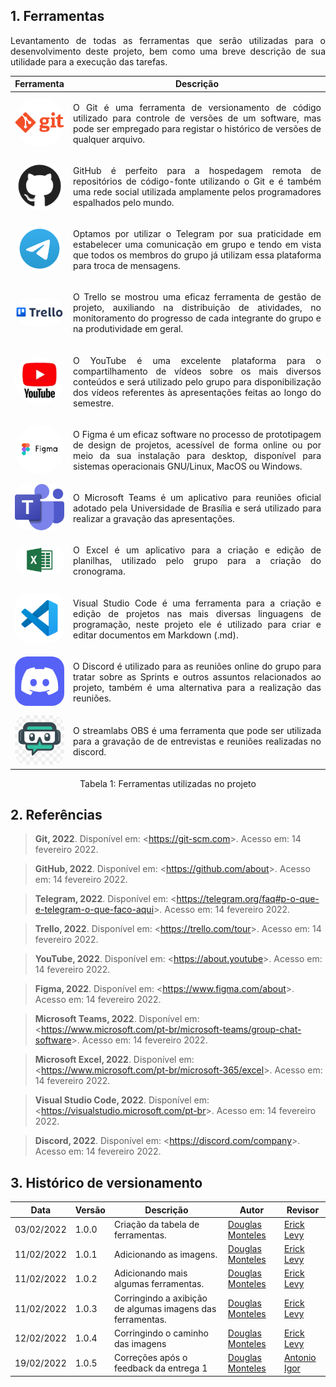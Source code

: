 ## 1. Ferramentas

<p style="text-align: justify">
Levantamento de todas as ferramentas que serão utilizadas para o desenvolvimento deste projeto, bem como uma breve descrição de sua utilidade para a execução das tarefas.
</p>

| Ferramenta | Descrição |
|-|-|
|<img style="width: 80px; border-radius: 40px" src="../../../assets/logos/git.png">| <p style="text-align: justify"> O Git é uma ferramenta de versionamento de código utilizado para controle de versões de um software, mas pode ser empregado para registar o histórico de versões de qualquer arquivo.</p>|
|<img style="width: 80px; border-radius: 40px" src="../../../assets/logos/github.jpg">| <p style="text-align: justify">GitHub é perfeito para a hospedagem remota de repositórios de código-fonte utilizando o Git e é também uma rede social utilizada amplamente pelos programadores espalhados pelo mundo. 
|<img style="width: 80px; border-radius: 40px" src="../../../assets/logos/telegram.png">| <p style="text-align: justify">Optamos por utilizar o Telegram por sua praticidade em estabelecer uma comunicação em grupo e tendo em vista que todos os membros do grupo já utilizam essa plataforma para troca de mensagens.</p>|
|<img style="width: 80px; border-radius: 40px" src="../../../assets/logos/trello.png">| <p style="text-align: justify">O Trello se mostrou uma eficaz ferramenta de gestão de projeto, auxiliando na distribuição de atividades, no monitoramento do progresso de cada integrante do grupo e na produtividade em geral.</p>|
|<img style="width: 80px; border-radius: 40px" src="../../../assets/logos/youtube.jpeg">| <p style="text-align: justify">O YouTube é uma excelente plataforma para o compartilhamento de vídeos sobre os mais diversos conteúdos e será utilizado pelo grupo para disponibilização dos vídeos referentes às apresentações feitas ao longo do semestre.</p>|
|<img style="width: 80px; border-radius: 40px" src="../../../assets/logos/figma.png">| <p style="text-align: justify">O Figma é um eficaz software no processo de prototipagem de design de projetos, acessível de forma online ou por meio da sua instalação para desktop, disponível para sistemas operacionais GNU/Linux, MacOS ou Windows.</p>|
|<img style="width: 80px; border-radius: 20px" src="../../../assets/logos/ms-teams.png">| <p style="text-align: justify">O Microsoft Teams é um aplicativo para reuniões oficial adotado pela Universidade de Brasília e será utilizado para realizar a gravação das apresentações.</p>|
|<img style="width: 80px; border-radius: 20px" src="../../../assets/logos/excel.jpg">| <p style="text-align: justify">O Excel é um aplicativo para a criação e edição de planilhas, utilizado pelo grupo para a criação do cronograma.</p>|
|<img style="width: 80px; border-radius: 20px" src="../../../assets/logos/vscode.jpg">| <p style="text-align: justify">Visual Studio Code é uma ferramenta para a criação e edição de projetos nas mais diversas linguagens de programação, neste projeto ele é utilizado para criar e editar documentos em Markdown (.md).</p>|
|<img style="width: 80px; border-radius: 20px" src="../../../assets/logos/discord.png">| <p style="text-align: justify">O Discord é utilizado para as reuniões online do grupo para tratar sobre as Sprints e outros assuntos relacionados ao projeto, também é uma alternativa para a realização das reuniões.</p>|
|<img style="width: 80px; border-radius: 20px" src="../../../assets/logos/streamlabs.jpg">| <p style="text-align: justify">O streamlabs OBS é uma ferramenta que pode ser utilizada para a gravação de de entrevistas e reuniões realizadas no discord.</p>|


<center>
  Tabela 1: Ferramentas utilizadas no projeto
</center>

## 2. Referências

> **Git, 2022**. Disponível em: <<https://git-scm.com>>. Acesso em: 14 fevereiro 2022.

> **GitHub, 2022**. Disponível em: <<https://github.com/about>>. Acesso em: 14 fevereiro 2022.

> **Telegram, 2022**. Disponível em: <<https://telegram.org/faq#p-o-que-e-telegram-o-que-faco-aqui>>. Acesso em: 14 fevereiro 2022.

> **Trello, 2022**. Disponível em: <<https://trello.com/tour>>. Acesso em: 14 fevereiro 2022.

> **YouTube, 2022**. Disponível em: <<https://about.youtube>>. Acesso em: 14 fevereiro 2022.

> **Figma, 2022**. Disponível em: <<https://www.figma.com/about>>. Acesso em: 14 fevereiro 2022.

> **Microsoft Teams, 2022**. Disponível em: <<https://www.microsoft.com/pt-br/microsoft-teams/group-chat-software>>. Acesso em: 14 fevereiro 2022.

> **Microsoft Excel, 2022**. Disponível em: <<https://www.microsoft.com/pt-br/microsoft-365/excel>>. Acesso em: 14 fevereiro 2022.

> **Visual Studio Code, 2022**. Disponível em: <<https://visualstudio.microsoft.com/pt-br>>. Acesso em: 14 fevereiro 2022.

> **Discord, 2022**. Disponível em: <<https://discord.com/company>>. Acesso em: 14 fevereiro 2022.

## 3. Histórico de versionamento

|Data|Versão|Descrição|Autor|Revisor
|-|-|-|-|-|
|03/02/2022|1.0.0|Criação da tabela de ferramentas.| [Douglas Monteles](https://github.com/DouglasMonteles) | [Erick Levy](https://github.com/ErickLevy) |
|11/02/2022|1.0.1|Adicionando as imagens.| [Douglas Monteles](https://github.com/DouglasMonteles) | [Erick Levy](https://github.com/ErickLevy) |
|11/02/2022|1.0.2|Adicionando mais algumas ferramentas.|[Douglas Monteles](https://github.com/DouglasMonteles)| [Erick Levy](https://github.com/ErickLevy) |
|11/02/2022|1.0.3|Corringindo a axibição de algumas imagens das ferramentas.| [Douglas Monteles](https://github.com/DouglasMonteles) | [Erick Levy](https://github.com/ErickLevy) |
|12/02/2022|1.0.4|Corringindo o caminho das imagens| [Douglas Monteles](https://github.com/DouglasMonteles) | [Erick Levy](https://github.com/ErickLevy) |
|19/02/2022|1.0.5|Correções após o feedback da entrega 1| [Douglas Monteles](https://github.com/DouglasMonteles) | [Antonio Igor](https://github.com/AntonioIgorCarvalho) |
